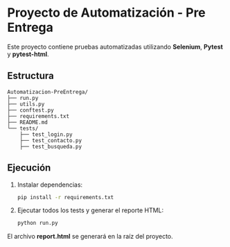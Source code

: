 # Proyecto de Automatización - Pre Entrega

Este proyecto contiene pruebas automatizadas utilizando **Selenium**, **Pytest** y **pytest-html**.

## Estructura
```
Automatizacion-PreEntrega/
├── run.py
├── utils.py
├── conftest.py
├── requirements.txt
├── README.md
└── tests/
    ├── test_login.py
    ├── test_contacto.py
    ├── test_busqueda.py
```

## Ejecución
1. Instalar dependencias:
   ```bash
   pip install -r requirements.txt
   ```

2. Ejecutar todos los tests y generar el reporte HTML:
   ```bash
   python run.py
   ```

El archivo **report.html** se generará en la raíz del proyecto.
